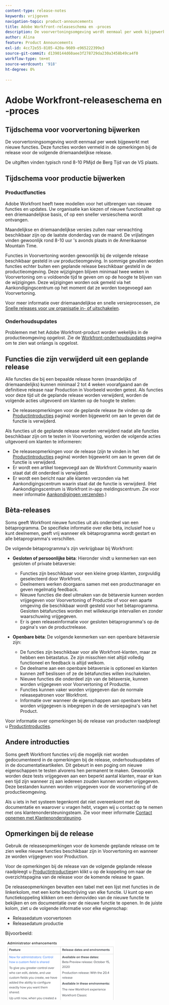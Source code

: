 ```yaml
---
content-type: release-notes
keywords: vrijgeven
navigation-topic: product-announcements
title: Adobe Workfront-releaseschema en -proces
description: De voorvertoningsomgeving wordt eenmaal per week bijgewerkt met nieuwe functies. Deze functies worden vermeld in de opmerkingen bij de release voor de volgende driemaandelijkse release.
author: Alina
feature: Product Announcements
exl-id: 4cc72e55-8105-420a-9609-e965222399e3
source-git-commit: d1390144d60aee3f278729da230a3458b49ca4f0
workflow-type: tm+mt
source-wordcount: '918'
ht-degree: 0%

---
```


# Adobe Workfront-releaseschema en -proces

## Tijdschema voor voorvertoning bijwerken

De voorvertoningsomgeving wordt eenmaal per week bijgewerkt met nieuwe functies. Deze functies worden vermeld in de opmerkingen bij de release voor de volgende driemaandelijkse release.

De uitgiften vinden typisch rond 8-10 PMijd de Berg Tijd van de VS plaats.

## Tijdschema voor productie bijwerken

### Productfuncties


Adobe Workfront heeft twee modellen voor het uitbrengen van nieuwe functies en updates. Uw organisatie kan kiezen of nieuwe functionaliteit op een driemaandelijkse basis, of op een sneller versieschema wordt ontvangen.

Maandelijkse en driemaandelijkse versies zullen naar verwachting beschikbaar zijn op de laatste donderdag van de maand. De vrijlatingen vinden gewoonlijk rond 8-10 uur &#39;s avonds plaats in de Amerikaanse Mountain Time.

Functies in Voorvertoning worden gewoonlijk bij de volgende release beschikbaar gesteld in uw productieomgeving. In sommige gevallen worden functies echter buiten een geplande release beschikbaar gesteld in de productieomgeving. Deze wijzigingen blijven minimaal twee weken in Voorvertoning om u voldoende tijd te geven om op de hoogte te blijven van de wijzigingen. Deze wijzigingen worden ook gemeld via het Aankondigingscentrum op het moment dat ze worden toegevoegd aan Voorvertoning.

Voor meer informatie over driemaandelijkse en snelle versieprocessen, zie [Snelle releases voor uw organisatie in- of uitschakelen](/help/quicksilver/administration-and-setup/set-up-workfront/configure-system-defaults/enable-fast-release-process.md).

### Onderhoudsupdates

Problemen met het Adobe Workfront-product worden wekelijks in de productieomgeving opgelost. Zie de [Workfront-onderhoudsupdates](https://experienceleague.adobe.com/docs/workfront-known-issues/releases/current-updates.html) pagina om te zien wat onlangs is opgelost.

## Functies die zijn verwijderd uit een geplande release

Alle functies die bij een bepaalde release horen (maandelijks of driemaandelijks) kunnen minimaal 2 tot 4 weken voorafgaand aan de definitieve release naar Production in Voorbeeld worden getest. Als functies voor deze tijd uit de geplande release worden verwijderd, worden de volgende acties uitgevoerd om klanten op de hoogte te stellen:

* De releaseopmerkingen voor de geplande release (te vinden op de [Productintroducties](../../product-announcements/product-releases/product-releases.md) pagina) worden bijgewerkt om aan te geven dat de functie is verwijderd.

Als functies uit de geplande release worden verwijderd nadat alle functies beschikbaar zijn om te testen in Voorvertoning, worden de volgende acties uitgevoerd om klanten te informeren:

* De releaseopmerkingen voor de release (zijn te vinden in het [Productintroducties](../../product-announcements/product-releases/product-releases.md) pagina) worden bijgewerkt om aan te geven dat de functie is verwijderd.
* Er wordt een artikel toegevoegd aan de Workfront Community waarin staat dat dit onderdeel is verwijderd.
* Er wordt een bericht naar alle klanten verzonden via het Aankondigingscentrum waarin staat dat de functie is verwijderd. (Het Aankondigingscentrum is Workfront in-app meldingscentrum. Zie voor meer informatie [Aankondigingen verzenden](../../administration-and-setup/get-started-wf-administration/view-send-announcements.md).)

## Bèta-releases

Soms geeft Workfront nieuwe functies uit als onderdeel van een bètaprogramma.
De specifieke informatie over elke bèta, inclusief hoe u kunt deelnemen, geeft vrij wanneer elk bètaprogramma wordt gestart en alle bètaprogramma&#39;s verschillen.

De volgende bètaprogramma&#39;s zijn verkrijgbaar bij Workfront:

* **Gesloten of persoonlijke bèta**: Hieronder vindt u kenmerken van een gesloten of private bètaversie:

   * Functies zijn beschikbaar voor een kleine groep klanten, zorgvuldig geselecteerd door Workfront.
   * Deelnemers werken doorgaans samen met een productmanager en geven regelmatig feedback.
   * Nieuwe functies die deel uitmaken van de bètaversie kunnen worden vrijgegeven voor Voorvertoning of Productie of voor een aparte omgeving die beschikbaar wordt gesteld voor het bètaprogramma. Gesloten bètafuncties worden met willekeurige intervallen en zonder waarschuwing vrijgegeven.
   * Er is geen releaseinformatie voor gesloten bètaprogramma&#39;s op de pagina&#39;s van de productrelease.

* **Openbare bèta**: De volgende kenmerken van een openbare bètaversie zijn:

   * De functies zijn beschikbaar voor alle Workfront-klanten, maar ze hebben een bètastatus. Ze zijn misschien niet altijd volledig functioneel en feedback is altijd welkom.
   * De deelname aan een openbare bètaversie is optioneel en klanten kunnen zelf beslissen of ze de bètafuncties willen inschakelen.
   * Nieuwe functies die onderdeel zijn van de bètaversie, kunnen worden vrijgegeven voor Voorvertoning of Productie.
   * Functies kunnen vaker worden vrijgegeven dan de normale releasepatronen voor Workfront.
   * Informatie over wanneer de eigenschappen aan openbare bèta worden vrijgegeven is inbegrepen in de de versiepagina&#39;s van het Product.

Voor informatie over opmerkingen bij de release van producten raadpleegt u [Productintroducties](../../product-announcements/product-releases/product-releases.md).

## Andere introducties

Soms geeft Workfront functies vrij die mogelijk niet worden gedocumenteerd in de opmerkingen bij de release, onderhoudsupdates of in de documentatieartikelen. Dit gebeurt in een poging om nieuwe eigenschappen te testen alvorens hen permanent te maken. Gewoonlijk worden deze tests vrijgegeven aan een beperkt aantal klanten, maar er kan een tijd zijn wanneer zij aan iedereen zouden kunnen worden vrijgegeven. Deze bestanden kunnen worden vrijgegeven voor de voorvertoning of de productieomgeving.

Als u iets in het systeem tegenkomt dat niet overeenkomt met de documentatie en waarover u vragen hebt, vragen wij u contact op te nemen met ons klantenondersteuningsteam. Zie voor meer informatie [Contact opnemen met Klantenondersteuning](../../workfront-basics/tips-tricks-and-troubleshooting/contact-customer-support.md).

## Opmerkingen bij de release

Gebruik de releaseopmerkingen voor de komende geplande release om te zien welke nieuwe functies beschikbaar zijn in Voorvertoning en wanneer ze worden vrijgegeven voor Production.

Voor de opmerkingen bij de release van de volgende geplande release raadpleegt u [Productintroducties](../../product-announcements/product-releases/product-releases.md)en klikt u op de koppeling om naar de overzichtspagina van de release voor de komende release te gaan.

De releaseopmerkingen bevatten een tabel met een lijst met functies in de linkerkolom, met een korte beschrijving van elke functie. U kunt op een functiekoppeling klikken om een demovideo van de nieuwe functie te bekijken en om documentatie over de nieuwe functie te openen. In de juiste kolom, ziet u de volgende informatie voor elke eigenschap:

* Releasedatum voorvertonen
* Releasedatum productie

Bijvoorbeeld:

![](assets/release-notes-350x189.png)
